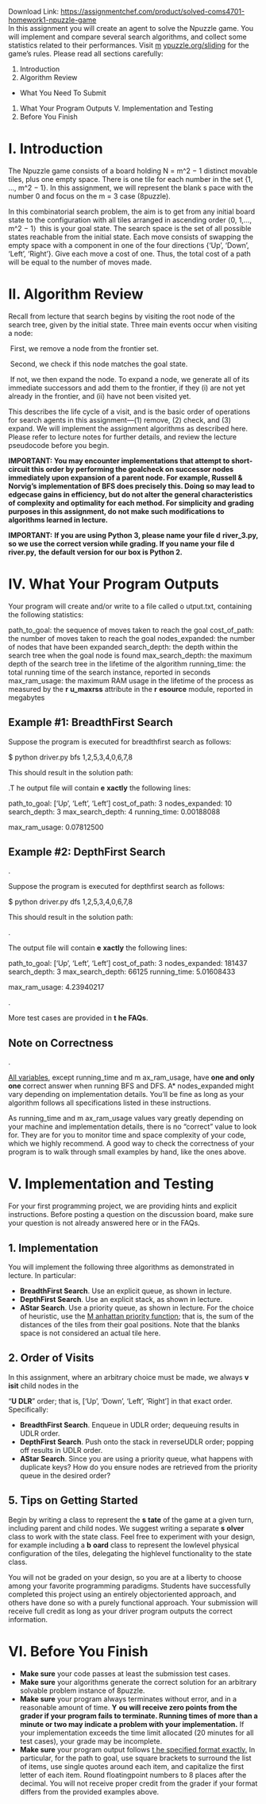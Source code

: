 Download Link: https://assignmentchef.com/product/solved-coms4701-homework1-npuzzle-game
<br>
In this assignment you will create an agent to solve the N­puzzle game. You will implement and compare several search algorithms, and collect some statistics related to their performances. Visit <u>m</u> <u>ypuzzle.org/sliding</u> for the game’s rules. Please read all sections carefully:

<ol>

 <li>Introduction</li>

 <li>Algorithm Review</li>

</ol>

<ul>

 <li>What You Need To Submit</li>

</ul>

<ol>

 <li>What Your Program Outputs V. Implementation and Testing</li>

 <li>Before You Finish</li>

</ol>

<h1>I. Introduction</h1>

The N­puzzle game consists of a board holding N = m^2 − 1 distinct movable tiles, plus one empty space. There is one tile for each number in the set {1, …, m^2 − 1}. In this assignment, we will represent the blank s pace with the number 0 and focus on the m = 3 case (8­puzzle).

In this combinatorial search problem, the aim is to get from any initial board state to the configuration with all tiles arranged in ascending order ⟨0, 1,…, m^2 − 1⟩ ­­ this is your goal state. The search space is the set of all possible states reachable from the initial state. Each move consists of swapping the empty space with a component in one of the four directions {‘Up’, ‘Down’, ‘Left’, ‘Right’}. Give each move a cost of one. Thus, the total cost of a path will be equal to the number of moves made.




<h1>II. Algorithm Review</h1>

Recall from lecture that search begins by visiting the root node of the search tree, given by the initial state. Three main events occur when visiting a node:

­  First, we remove a node from the frontier set.

­ Second, we check if this node matches the goal state.

­    If not, we then expand the node. To expand a node, we generate all of its immediate successors and add them to the frontier, if they (i) are not yet already in the frontier, and (ii) have not been visited yet.

This describes the life cycle of a visit, and is the basic order of operations for search agents in this assignment—(1) remove, (2) check, and (3) expand. We will implement the assignment algorithms as described here. Please refer to lecture notes for further details, and review the lecture pseudo­code before you begin.




<strong>IMPORTANT:</strong><strong> You may encounter implementations that attempt to short­circuit this order by performing the goal­check on successor nodes immediately upon expansion of a parent node. For example, Russell &amp; Norvig’s implementation of BFS does precisely this. Doing so may lead to edge­case gains in efficiency, but do not alter the general characteristics of complexity and optimality for each method. For simplicity and grading purposes in this assignment, do not make such modifications to algorithms learned in lecture. </strong>

<strong>IMPORTANT</strong><strong>:</strong> <strong> If you are using Python 3, please name your file </strong><strong>d</strong> <strong>river_3.py</strong><strong>,</strong> <strong> so we use the correct version while grading. If you name your file </strong><strong>d</strong> <strong>river.py</strong><strong>,</strong> <strong> the default version for our box is Python 2. </strong>

<h1>IV. What Your Program Outputs</h1>

Your program will create and/or write to a file called o utput.txt,  containing the following statistics:




path_to_goal:  the sequence of moves taken to reach the goal cost_of_path:  the number of moves taken to reach the goal nodes_expanded:  the number of nodes that have been expanded search_depth:  the depth within the search tree when the goal node is found max_search_depth:   the maximum depth of the search tree in the lifetime of the algorithm running_time:  the total running time of the search instance, reported in seconds max_ram_usage:  the maximum RAM usage in the lifetime of the process as measured by the <strong>r</strong> <strong>u_maxrss</strong> attribute in the <strong>r</strong> <strong>esource</strong> module, reported in megabytes

<strong> </strong>

<h2>Example #1: Breadth­First Search</h2>

Suppose the program is executed for breadth­first search as follows:




$ python driver.py bfs 1,2,5,3,4,0,6,7,8




This should result in the solution path:




.T he output file will contain <strong>e</strong> <strong>xactly</strong> the following lines:




path_to_goal: [‘Up’, ‘Left’, ‘Left’] cost_of_path: 3 nodes_expanded: 10 search_depth: 3 max_search_depth: 4 running_time: 0.00188088

max_ram_usage: 0.07812500




<h2>Example #2: Depth­First Search</h2>

.

Suppose the program is executed for depth­first search as follows:




$ python driver.py dfs 1,2,5,3,4,0,6,7,8




This should result in the solution path:

.

The output file will contain <strong>e</strong> <strong>xactly</strong> the following lines:




path_to_goal: [‘Up’, ‘Left’, ‘Left’] cost_of_path: 3 nodes_expanded: 181437 search_depth: 3 max_search_depth: 66125 running_time: 5.01608433

max_ram_usage: 4.23940217

.

More test cases are provided in <strong>t</strong> <strong>he FAQs</strong>.




<h2>Note on Correctness</h2>

.

<u>All variables</u>,  except  running_time and m ax_ram_usage,  have  <strong>one and only one  </strong>correct answer when running BFS and DFS. A*  nodes_expanded might vary depending on implementation details. You’ll be fine as long as your algorithm follows all specifications listed in these instructions.

As  running_time and m ax_ram_usage values vary greatly depending on your machine and implementation details, there is no “correct” value to look for. They are for you to monitor time and space complexity of your code, which we highly recommend. A good way to check the correctness of your program is to walk through small examples by hand, like the ones above.




<h1>V. Implementation and Testing</h1>

For your first programming project, we are providing hints and explicit instructions. Before posting a question on the discussion board, make sure your question is not already answered here or in the FAQs.




<h2>1. Implementation</h2>

You will implement the following three algorithms as demonstrated in lecture. In particular:

<ul>

 <li><strong>Breadth­First Search</strong>. Use an explicit queue, as shown in lecture.</li>

 <li><strong>Depth­First Search</strong>. Use an explicit stack, as shown in lecture.</li>

 <li><strong>A­Star Search</strong>. Use a priority queue, as shown in lecture. For the choice of heuristic, use the <u>M anhattan priority function</u>;  that is, the sum of the distances of the tiles from their goal positions. Note that the blanks space is not considered an actual tile here.</li>

</ul>




<h2>2. Order of Visits</h2>

In this assignment, where an arbitrary choice must be made, we always <strong>v</strong> <strong>isit</strong> child nodes in the

“<strong>U</strong> <strong>DLR</strong>”  order; that is, [‘Up’, ‘Down’, ‘Left’, ‘Right’] in that exact order. Specifically:

<ul>

 <li><strong>Breadth­First Search</strong>. Enqueue in UDLR order; de­queuing results in UDLR order.</li>

 <li><strong>Depth­First Search</strong>. Push onto the stack in reverse­UDLR order; popping off results in UDLR order.</li>

 <li><strong>A­Star Search</strong>. Since you are using a priority queue, what happens with duplicate keys? How do you ensure nodes are retrieved from the priority queue in the desired order?</li>

</ul>

<h2>5. Tips on Getting Started</h2>

Begin by writing a class to represent the <strong>s</strong> <strong>tate</strong> of the game at a given turn, including parent and child nodes. We suggest writing a separate <strong>s</strong> <strong>olver</strong> class to work with the state class. Feel free to experiment with your design, for example including a <strong>b</strong> <strong>oard</strong> class to represent the low­level physical configuration of the tiles, delegating the high­level functionality to the state class.

You will not be graded on your design, so you are at a liberty to choose among your favorite programming paradigms. Students have successfully completed this project using an entirely object­oriented approach, and others have done so with a purely functional approach. Your submission will receive full credit as long as your driver program outputs the correct information.

<h1>VI. Before You Finish</h1>

<ul>

 <li><strong>Make sure</strong> your code passes at least the submission test cases.</li>

 <li><strong>Make sure</strong> your algorithms generate the correct solution for an arbitrary solvable problem instance of 8­puzzle.</li>

 <li><strong>Make sure</strong> your program always terminates without error, and in a reasonable amount of time. <strong>Y</strong> <strong>ou will receive zero points from the grader if your program fails to terminate. Running times of more than a minute or two may indicate a problem with your implementation.</strong> If your implementation exceeds the time limit allocated (20 minutes for all test cases), your grade may be incomplete.</li>

 <li><strong>Make sure</strong> your program output follows <u>t he specified format exactly.</u> In particular, for the path to goal, use square brackets to surround the list of items, use single quotes around each item, and capitalize the first letter of each item. Round floating­point numbers to 8 places after the decimal. You will not receive proper credit from the grader if your format differs from the provided examples above.</li>

</ul>





